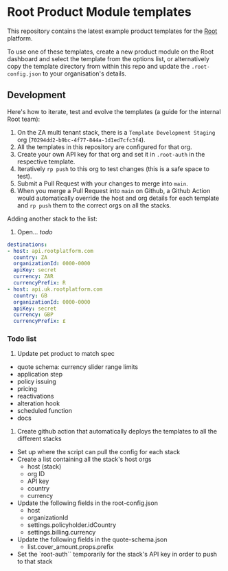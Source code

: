 # Root Product Module templates

This repository contains the latest example product templates for the [Root](https://rootplatform.com) platform.

To use one of these templates, create a new product module on the Root dashboard and select the template from the options list, or alternatively copy the template directory from within this repo and update the `.root-config.json` to your organisation's details.

## Development

Here's how to iterate, test and evolve the templates (a guide for the internal Root team):

1. On the ZA multi tenant stack, there is a `Template Development Staging` org (`70294dd2-b9bc-4f77-844a-1d1ed7cfc3f4`).
2. All the templates in this repository are configured for that org.
3. Create your own API key for that org and set it in `.root-auth` in the respective template.
3. Iteratively `rp push` to this org to test changes (this is a safe space to test).
4. Submit a Pull Request with your changes to merge into `main`.
4. When you merge a Pull Request into `main` on Github, a Github Action would automatically override the host and org details for each template and `rp push` them to the correct orgs on all the stacks.

Adding another stack to the list:

1. Open... _todo_

```yaml
destinations:
- host: api.rootplatform.com
  country: ZA
  organizationId: 0000-0000
  apiKey: secret
  currency: ZAR
  currencyPrefix: R
- host: api.uk.rootplatform.com
  country: GB
  organizationId: 0000-0000
  apiKey: secret
  currency: GBP
  currencyPrefix: £
```

### Todo list

1. Update pet product to match spec
  - quote schema: currency slider range limits
  - application step
  - policy issuing
  - pricing
  - reactivations
  - alteration hook
  - scheduled function
  - docs
1. Create github action that automatically deploys the templates to all the different stacks
  - Set up where the script can pull the config for each stack
  - Create a list containing all the stack's host orgs
    - host (stack)
    - org ID
    - API key
    - country
    - currency
  - Update the following fields in the root-config.json
    - host
    - organizationId
    - settings.policyholder.idCountry
    - settings.billing.currency
  - Update the following fields in the quote-schema.json
    - list.cover_amount.props.prefix
  - Set the `root-auth`` temporarily for the stack's API key in order to push to that stack
